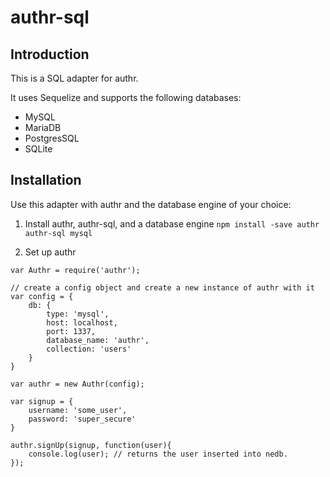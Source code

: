 authr-sql
=========

## Introduction
This is a SQL adapter for authr.

It uses Sequelize and supports the following databases:

- MySQL
- MariaDB
- PostgresSQL
- SQLite

## Installation
Use this adapter with authr and the database engine of your choice:

1. Install authr, authr-sql, and a database engine
`npm install -save authr authr-sql mysql`

2. Set up authr

```
var Authr = require('authr');

// create a config object and create a new instance of authr with it
var config = {
    db: {
        type: 'mysql',
        host: localhost,
        port: 1337,
        database_name: 'authr',
        collection: 'users'
    }
}

var authr = new Authr(config);

var signup = {
    username: 'some_user',
    password: 'super_secure'
}

authr.signUp(signup, function(user){
    console.log(user); // returns the user inserted into nedb.
});
```
